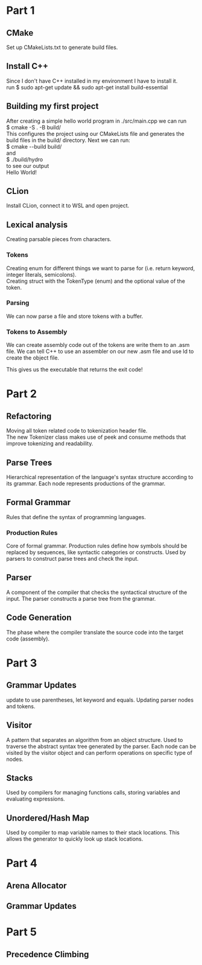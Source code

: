 # Part 1
## CMake  
Set up CMakeLists.txt to generate build files.  
## Install C++  
Since I don't have C++ installed in my environment I have to install it.  
    run $ sudo apt-get update && sudo apt-get install build-essential  
## Building my first project  
After creating a simple hello world program in ./src/main.cpp we can run  
    \$ cmake -S . -B build/  
This configures the project using our CMakeLists file and generates the build files in the build/ directory. Next we can run:  
    \$ cmake --build build/  
and  
    \$ ./build/hydro  
to see our output  
    Hello World!  
## CLion  
Install CLion, connect it to WSL and open project.  
## Lexical analysis
Creating parsable pieces from characters.  
### Tokens  
Creating enum for different things we want to parse for (i.e. return keyword, integer literals, semicolons).  
Creating struct with the TokenType (enum) and the optional value of the token.  

### Parsing  
We can now parse a file and store tokens with a buffer.  

### Tokens to Assembly  
We can create assembly code out of the tokens are write them to an .asm file.
We can tell C++ to use an assembler on our new .asm file and use ld to create the object file.  

This gives us the executable that returns the exit code!  

# Part 2

## Refactoring  
Moving all token related code to tokenization header file.  
The new Tokenizer class makes use of peek and consume methods that improve tokenizing and readability.  

## Parse Trees  
Hierarchical representation of the language's syntax structure according to its grammar.
Each node represents productions of the grammar.  

## Formal Grammar  
Rules that define the syntax of programming languages.  

### Production Rules
Core of formal grammar. Production rules define how symbols should be replaced by sequences, like syntactic categories or constructs.
Used by parsers to construct parse trees and check the input.

## Parser  
A component of the compiler that checks the syntactical structure of the input. The parser constructs a parse tree from the grammar.

## Code Generation  
The phase where the compiler translate the source code into the target code (assembly).

# Part 3

## Grammar Updates
update to use parentheses, let keyword and equals. Updating parser nodes and tokens.

## Visitor  
A pattern that separates an algorithm from an object structure.
Used to traverse the abstract syntax tree generated by the parser. Each node can be visited by the visitor object and can perform operations on specific type of nodes.

## Stacks  
Used by compilers for managing functions calls, storing variables and evaluating expressions.

## Unordered/Hash Map
Used by compiler to map variable names to their stack locations. This allows the generator to quickly look up stack locations.

# Part 4

## Arena Allocator

## Grammar Updates

# Part 5

## Precedence Climbing


